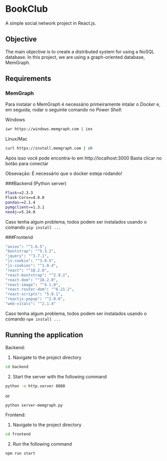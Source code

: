 # BookClub
A simple social network project in React.js.

## Objective
The main objective is to create a distributed system for using a NoSQL database. In this project, we are using a graph-oriented database, MemGraph.

## Requirements

### MemGraph
Para instalar o MemGraph é necessário primeiramente intalar o *Docker* e, em seguida, rodar o seguinte comando no *Power Shell*:

Windows
``` bash
iwr https://windows.memgraph.com | iex
````

Linux/Mac
``` bash
curl https://install.memgraph.com | sh
````

Após isso você pode encontra-lo em http://localhost:3000
Basta clicar no botão para conectar 

Obsevação: É necessário que o docker esteja rodando!


###Backend (Python server)
``` bash
Flask==2.3.3
Flask-Cors==4.0.0
pandas==2.1.4
pymgclient==1.3.1
neo4j==5.24.0
````
Caso tenha algum problema, todos podem ser instalados usando o comando `pip install ...`

###Frontend
``` bash
"axios": "^1.6.5",
"bootstrap": "^5.3.2",
"jquery": "^3.7.1",
"js-cookie": "^3.0.5",
"js-cookies": "^1.0.4",
"react": "^18.2.0",
"react-bootstrap": "^2.9.2",
"react-dom": "^18.2.0",
"react-image": "^4.1.0",
"react-router-dom": "^6.21.2",
"react-scripts": "5.0.1",
"reactjs-popup": "^2.0.6",
"web-vitals": "^2.1.4"
````
Caso tenha algum problema, todos podem ser instalados usando o comando `npm install ...`




## Running the application
Backend:
1. Navigate to the project directory
  ``` bash
cd backend
````

2. Start the server with the following command
  ``` bash
python -m http.server 8080 
````
or
  ``` bash
python server-memgraph.py
````

Frontend:
1. Navigate to the project directory
  ``` bash
cd frontend
````
2. Run the following command
  ``` bash
npm run start
````
